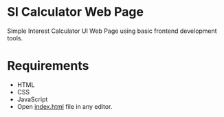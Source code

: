 # SI Calculator Web Page

Simple Interest Calculator UI Web Page using basic frontend development tools.

# Requirements

* HTML
* CSS
* JavaScript
* Open [index.html](index.html) file in any editor.
